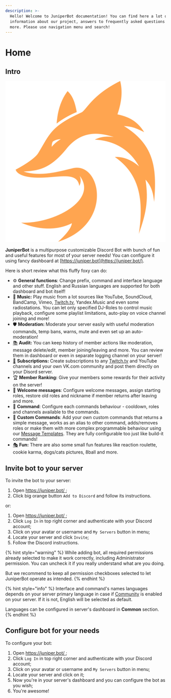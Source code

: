 ```yaml
---
description: >-
  Hello! Welcome to JuniperBot documentation! You can find here a lot of useful
  information about our project, answers to frequently asked questions and much
  more. Please use navigation menu and search!
---
```


# Home

## Intro

![](.gitbook/assets/68747470733a2f2f6a756e697065722e626f742f7374617469632f696d672f69636f6e5f3531322e706e67.png)

**JuniperBot** is a multipurpose customizable Discord Bot with bunch of fun and useful features for most of your server needs! You can configure it using fancy dashboard at [https://juniper.bot](https://juniper.bot/).

 Here is short review what this fluffy foxy can do:

* ⚙️ **General functions**: Change prefix, command and interface language and other stuff. English and Russian languages are supported for both dashboard and bot itself!
* 🎵 **Music:** Play music from a lot sources like YouTube, SoundCloud, BandCamp, Vimeo, [Twitch.tv](http://twitch.tv/), Yandex.Music and even some radiostations. You can let only specified DJ-Roles to control music playback, configure some playlist limitations, auto-play on voice channel joining and more!
* 🛡️ **Moderation:** Moderate your server easily with useful moderation commands, temp bans, warns, mute and even set up an auto-moderation!
* [📚](https://apps.timwhitlock.info/emoji/tables/unicode#emoji-modal) **Audit:** You can keep history of member actions like moderation, message delete/edit, member joining/leaving and more. You can review them in dashboard or even in separate logging channel on your server!
* [📢](https://apps.timwhitlock.info/emoji/tables/unicode#emoji-modal) **Subscriptions:** Create subscriptions to any [Twitch.tv](http://twitch.tv/) and YouTube channels and your own VK.com community and post them directly on your Disord server.
* 🏆 **Member Ranking:** Give your members some rewards for their activity on the server!
* 👋 **Welcome messages**: Configure welcome messages, assign starting roles, restore old roles and nickname if member returns after leaving and more.
* 💬 **Command**: Configure each commands behaviour - cooldown, roles and channels available to the commands.
* 📝 **Custom Commands**: Add your own custom commands that returns a simple message, works as an alias to other command, adds/removes roles or make them with more complex programmable behaviour using our [Message Templates](features/message-templates/). They are fully configurable too just like build-it commands!
* [🎭](https://apps.timwhitlock.info/emoji/tables/unicode#emoji-modal) **Fun:** There are also some small fun features like reaction roulette, cookie karma, dogs/cats pictures, 8ball and more.

## Invite bot to your server <a id="invite"></a>

To invite the bot to your server:

1. Open [https://juniper.bot/ ](https://juniper.bot/);
2. Click big orange button `Add to Discord` and follow its instructions.

or:

1. Open [https://juniper.bot/ ](https://juniper.bot/);
2. Click `Log In` in top right corner and authenticate with your Discord account;
3. Click on your avatar or username and `My Servers` button in menu;
4. Locate your server and click `Invite`;
5. Follow the Discord instructions.

{% hint style="warning" %}
While adding bot, all required permissions already selected to make it work correctly, including Administrator permission. You can uncheck it if you really understand what are you doing.

But we recommend to keep all permission checkboxes selected to let JuniperBot operate as intended.
{% endhint %}

{% hint style="info" %}
Interface and command's names languages depends on your server primary language in case if [Community](https://support.discord.com/hc/en-us/articles/360047132851-Enabling-Your-Community-Server) is enabled on your server. If it is not, English will be selected as default.

Languages can be configured in server's dashboard in **Common** section.
{% endhint %}

## Configure bot for your needs <a id="configure"></a>

To configure your bot:

1. Open [https://juniper.bot/ ](https://juniper.bot/);
2. Click `Log In` in top right corner and authenticate with your Discord account;
3. Click on your avatar or username and `My Servers` button in menu;
4. Locate your server and click on it;
5. Now you're in your server's dashboard and you can configure the bot as you wish;
6. You're awesome!

